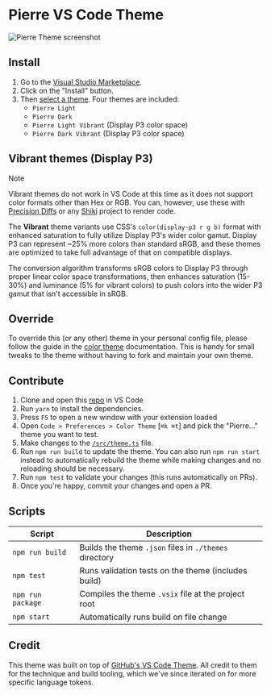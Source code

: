 # Pierre VS Code Theme

![Pierre Theme screenshot](https://github.com/user-attachments/assets/c9d0a316-9549-45c4-bca9-c0bab06dc837)

## Install

1. Go to the [Visual Studio Marketplace](https://marketplace.visualstudio.com/items?itemName=pierre-computer-co.pierre-vscode-theme).
2. Click on the "Install" button.
3. Then [select a theme](https://code.visualstudio.com/docs/getstarted/themes#_selecting-the-color-theme). Four themes are included:
    - `Pierre Light`
    - `Pierre Dark`
    - `Pierre Light Vibrant` (Display P3 color space)
    - `Pierre Dark Vibrant` (Display P3 color space)

## Vibrant themes (Display P3)

> [!NOTE]
> Vibrant themes do not work in VS Code at this time as it does not support color formats other than Hex or RGB. You can, however, use these with [Precision Diffs](https://pierrejs-docs.vercel.app) or any [Shiki](https://shiki.style) project to render code.

The **Vibrant** theme variants use CSS's `color(display-p3 r g b)` format with enhanced saturation to fully utilize Display P3's wider color gamut. Display P3 can represent ~25% more colors than standard sRGB, and these themes are optimized to take full advantage of that on compatible displays.

The conversion algorithm transforms sRGB colors to Display P3 through proper linear color space transformations, then enhances saturation (15-30%) and luminance (5% for vibrant colors) to push colors into the wider P3 gamut that isn't accessible in sRGB.

## Override

To override this (or any other) theme in your personal config file, please follow the guide in the [color theme](https://code.visualstudio.com/api/extension-guides/color-theme) documentation. This is handy for small tweaks to the theme without having to fork and maintain your own theme.

## Contribute

1. Clone and open this [repo](https://github.com/pierredotco/pierre-vscode-theme) in VS Code
2. Run `yarn` to install the dependencies.
3. Press `F5` to open a new window with your extension loaded
4. Open `Code > Preferences > Color Theme` [`⌘k ⌘t`] and pick the "Pierre…" theme you want to test.
5. Make changes to the [`/src/theme.ts`](https://github.com/pierredotco/pierre-vscode-theme/blob/main/src/theme.ts) file.
6. Run `npm run build` to update the theme. You can also run `npm run start` instead to automatically rebuild the theme while making changes and no reloading should be necessary.
7. Run `npm test` to validate your changes (this runs automatically on PRs).
8. Once you're happy, commit your changes and open a PR.

## Scripts

| Script | Description |
| --- | --- |
| `npm run build` | Builds the theme `.json` files in `./themes` directory |
| `npm test` | Runs validation tests on the theme (includes build) |
| `npm run package` | Compiles the theme `.vsix` file at the project root |
| `npm start` | Automatically runs build on file change |

## Credit

This theme was built on top of [GitHub's VS Code Theme](https://github.com/primer/github-vscode-theme). All credit to them for the technique and build tooling, which we've since iterated on for more specific language tokens.
